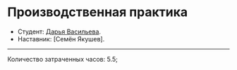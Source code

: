 # Производственная практика

* Студент: [Дарья Васильева](https://up.htmlacademy.ru/univer-js1/2/user/2243269).
* Наставник: [Семён Якушев].

---

Количество затраченных часов: 5.5;
